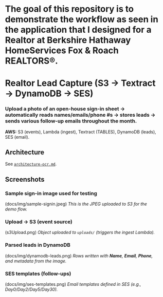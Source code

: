 # The goal of this repository is to demonstrate the workflow as seen in the application that I designed for a Realtor at Berkshire Hathaway HomeServices Fox & Roach REALTORS®.
# Realtor Lead Capture (S3 → Textract → DynamoDB → SES)

### Upload a photo of an open-house sign-in sheet → automatically reads names/emails/phone #s → stores leads → sends various follow-up emails throughout the month.

**AWS:** S3 (events), Lambda (ingest), Textract (TABLES), DynamoDB (leads), SES (email).

## Architecture
See [`architecture-ocr.md`](architecture-ocr.md).

## Screenshots

### Sample sign-in image used for testing
(docs/img/sample-signin.jpeg)
*This is the JPEG uploaded to S3 for the demo flow.*

### Upload → S3 (event source)
(s3Upload.png)
*Object uploaded to `uploads/` (triggers the ingest Lambda).*

### Parsed leads in DynamoDB
(docs/img/dynamodb-leads.png)
*Rows written with **Name**, **Email**, **Phone**, and metadata from the image.*

### SES templates (follow-ups)
(docs/img/ses-templates.png)
*Email templates defined in SES (e.g., Day0/Day2/Day5/Day30).*

